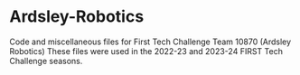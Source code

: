 # Ardsley-Robotics
Code and miscellaneous files for First Tech Challenge Team 10870 (Ardsley Robotics)
These files were used in the 2022-23 and 2023-24 FIRST Tech Challenge seasons.
